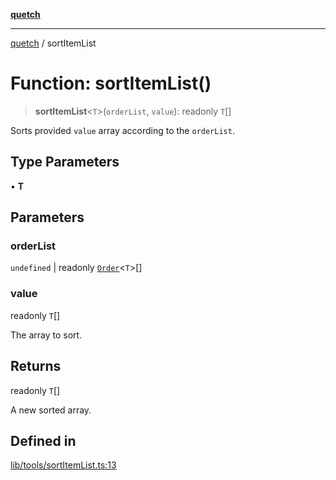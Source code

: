 [**quetch**](../README.md)

***

[quetch](../README.md) / sortItemList

# Function: sortItemList()

> **sortItemList**\<`T`\>(`orderList`, `value`): readonly `T`[]

Sorts provided `value` array according to the `orderList`.

## Type Parameters

• **T**

## Parameters

### orderList

`undefined` | readonly [`Order`](../type-aliases/Order.md)\<`T`\>[]

### value

readonly `T`[]

The array to sort.

## Returns

readonly `T`[]

A new sorted array.

## Defined in

[lib/tools/sortItemList.ts:13](https://github.com/nevoland/quetch/blob/daab7d5db71d61e74901886a2473b07ec4e9fc05/lib/tools/sortItemList.ts#L13)
